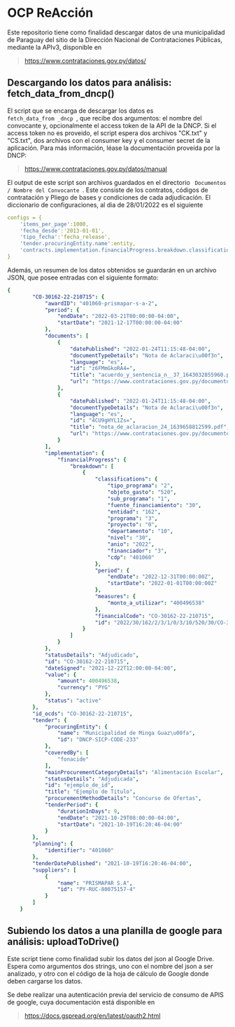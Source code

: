 # OCP ReAcción

Este repositorio tiene como finalidad descargar datos de una municipalidad de Paraguay del sitio de la
Dirección Nacional de Contrataciones Públicas, mediante la APIv3, disponible en 

> https://www.contrataciones.gov.py/datos/


## Descargando los datos para análisis: fetch_data_from_dncp()
El script que se encarga de descargar los datos es <code> fetch_data_from _dncp </code>, que recibe dos argumentos: el nombre del convocante y, opcionalmente el access token de la API de la DNCP. Si el access token no es proveido, el script espera dos archivos "CK.txt" y "CS.txt", dos archivos con el consumer key y el consumer secret de la aplicación. Para más información, léase la documentación proveída por la DNCP:

> https://www.contrataciones.gov.py/datos/manual

El output de este script son archivos guardados en el directorio <code> Documentos / Nombre del Convocante </code>. Este consiste de los contratos, códigos de contratación y Pliego de bases y condiciones de cada adjudicación. El diccionario de configuraciones, al dia de 28/01/2022 es el siguiente

```yaml
configs = { 
    'items_per_page':1000,
    'fecha_desde':'2013-01-01',
    'tipo_fecha':'fecha_release',
    'tender.procuringEntity.name':entity,
    'contracts.implementation.financialProgress.breakdown.classifications.financiador':3
}
```

Además, un resumen de los datos obtenidos se guardarán en un archivo JSON, que posee entradas con el siguiente formato:

```yaml
{
        "CO-30162-22-210715": {
            "awardID": "401060-prismapar-s-a-2",
            "period": {
                "endDate": "2022-03-21T00:00:00-04:00",
                "startDate": "2021-12-17T00:00:00-04:00"
            },
            "documents": [
                {
                    "datePublished": "2022-01-24T11:15:48-04:00",
                    "documentTypeDetails": "Nota de Aclaraci\u00f3n",
                    "language": "es",
                    "id": "z6FMmGkoRA4=",
                    "title": "acuerdo_y_sentencia_n__37_1643032855960.pdf",
                    "url": "https://www.contrataciones.gov.py/documentos/download/contrato/z6FMmGkoRA4%253D"
                },
                {
                    "datePublished": "2022-01-24T11:15:48-04:00",
                    "documentTypeDetails": "Nota de Aclaraci\u00f3n",
                    "language": "es",
                    "id": "4CU9gHYL1Zs=",
                    "title": "nota_de_aclaracion_24_1639658812599.pdf",
                    "url": "https://www.contrataciones.gov.py/documentos/download/contrato/4CU9gHYL1Zs%253D"
                }
            ],
            "implementation": {
                "financialProgress": {
                    "breakdown": [
                        {
                            "classifications": {
                                "tipo_programa": "2",
                                "objeto_gasto": "520",
                                "sub_programa": "1",
                                "fuente_financiamiento": "30",
                                "entidad": "162",
                                "programa": "3",
                                "proyecto": "0",
                                "departamento": "10",
                                "nivel": "30",
                                "anio": "2022",
                                "financiador": "3",
                                "cdp": "401060"
                            },
                            "period": {
                                "endDate": "2022-12-31T00:00:00Z",
                                "startDate": "2022-01-01T00:00:00Z"
                            },
                            "measures": {
                                "monto_a_utilizar": "400496538"
                            },
                            "financialCode": "CO-30162-22-210715",
                            "id": "2022/30/162/2/3/1/0/3/10/520/30/CO-30162-22-210715"
                        }
                    ]
                }
            },
            "statusDetails": "Adjudicado",
            "id": "CO-30162-22-210715",
            "dateSigned": "2021-12-22T12:00:00-04:00",
            "value": {
                "amount": 400496538,
                "currency": "PYG"
            },
            "status": "active"
        },
        "id_ocds": "CO-30162-22-210715",
        "tender": {
            "procuringEntity": {
                "name": "Municipalidad de Minga Guaz\u00fa",
                "id": "DNCP-SICP-CODE-233"
            },
            "coveredBy": [
                "fonacide"
            ],
            "mainProcurementCategoryDetails": "Alimentación Escolar",
            "statusDetails": "Adjudicada",
            "id": "ejemplo_de_id",
            "title": "Ejemplo de Titulo",
            "procurementMethodDetails": "Concurso de Ofertas",
            "tenderPeriod": {
                "durationInDays": 9,
                "endDate": "2021-10-29T08:00:00-04:00",
                "startDate": "2021-10-19T16:20:46-04:00"
            }
        },
        "planning": {
            "identifier": "401060"
        },
        "tenderDatePublished": "2021-10-19T16:20:46-04:00",
        "suppliers": [
            {
                "name": "PRISMAPAR S.A",
                "id": "PY-RUC-80075157-4"
            }
        ]
    }
```

## Subiendo los datos a una planilla de google para análisis: uploadToDrive()

Este script tiene como finalidad subir los datos del json al Google Drive. Espera como argumentos dos strings, uno con el nombre del json a ser analizado, y otro con el código de
la hoja de cálculo de Google donde deben cargarse los datos. 

Se debe realizar una autenticación previa del servicio de consumo de APIS de google, cuya documentación está disponible en 

> https://docs.gspread.org/en/latest/oauth2.html 
